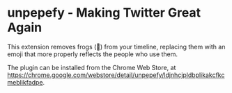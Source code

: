 # unpepefy - Making Twitter Great Again

This extension removes frogs (🐸) from your timeline, replacing them with
an emoji that more properly reflects the people who use them.

The plugin can be installed from the Chrome Web Store, at https://chrome.google.com/webstore/detail/unpepefy/ldjnhcjpldbplikakcfkcmeblikfadpe.
